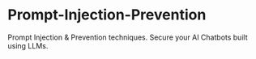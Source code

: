 # Prompt-Injection-Prevention
Prompt Injection &amp; Prevention techniques. Secure your AI Chatbots built using LLMs.
